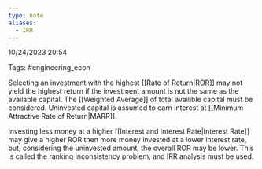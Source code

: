 ```yaml
---
type: note
aliases:
  - IRR
---
```

10/24/2023 20:54

Tags: #engineering_econ 

Selecting an investment with the highest [[Rate of Return|ROR]] may not yield the highest return if the investment amount is not the same as the available capital. The [[Weighted Average]] of total availible capital must be considered. Uninvested capital is assumed to earn interest at [[Minimum Attractive Rate of Return|MARR]].

Investing less money at a higher [[Interest and Interest Rate|Interest Rate]] may give a higher ROR then more money invested at a lower interest rate, but, considering the uninvested amount, the overall ROR may be lower. This is called the ranking inconsistency problem, and IRR analysis must be used.

